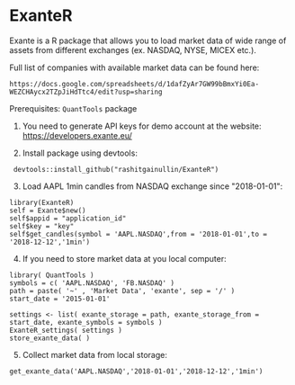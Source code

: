 # ExanteR

Exante is a R package that allows you to load market data of wide range of assets from different exchanges (ex. NASDAQ, NYSE, MICEX etc.).  

Full list of companies with available market data can be found here:
```
https://docs.google.com/spreadsheets/d/1dafZyAr7GW99bBmxYi0Ea-WEZCHAycx2TZpJiHdTtc4/edit?usp=sharing
```
 
Prerequisites: ```QuantTools``` package
 
1) You need to generate API keys for demo account at the website: https://developers.exante.eu/ 
 
2) Install package using devtools: 
```
 devtools::install_github("rashitgainullin/ExanteR")
 ```
3) Load AAPL 1min candles from NASDAQ exchange since "2018-01-01":

```
library(ExanteR)
self = Exante$new()
self$appid = "application_id"
self$key = "key"
self$get_candles(symbol = 'AAPL.NASDAQ',from = '2018-01-01',to = '2018-12-12','1min')
```

4) If you need to store market data at you local computer:
```
library( QuantTools )
symbols = c( 'AAPL.NASDAQ', 'FB.NASDAQ' ) 
path = paste( '~' , 'Market Data', 'exante', sep = '/' ) 
start_date = '2015-01-01'

settings <- list( exante_storage = path, exante_storage_from = start_date, exante_symbols = symbols ) 
ExanteR_settings( settings )
store_exante_data( )
```

5) Collect market data from local storage:
```
get_exante_data('AAPL.NASDAQ','2018-01-01','2018-12-12','1min')
```
